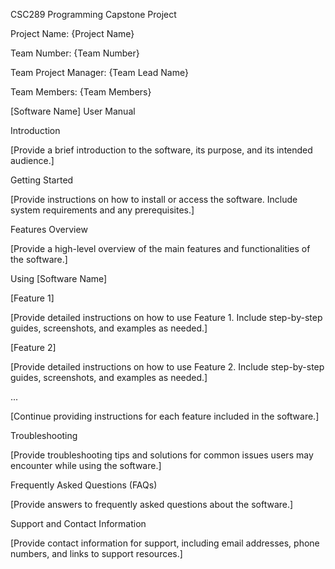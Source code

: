 CSC289 Programming Capstone Project


Project Name: {Project Name}

Team Number: {Team Number}

Team Project Manager: {Team Lead Name}

Team Members: {Team Members}



[Software Name] User Manual

 

Introduction

[Provide a brief introduction to the software, its purpose, and its intended audience.]

 

Getting Started

[Provide instructions on how to install or access the software. Include system requirements and any prerequisites.]

 

Features Overview

[Provide a high-level overview of the main features and functionalities of the software.]

 

Using [Software Name]

[Feature 1]

[Provide detailed instructions on how to use Feature 1. Include step-by-step guides, screenshots, and examples as needed.]

[Feature 2]

[Provide detailed instructions on how to use Feature 2. Include step-by-step guides, screenshots, and examples as needed.]

...

[Continue providing instructions for each feature included in the software.]

 

Troubleshooting

[Provide troubleshooting tips and solutions for common issues users may encounter while using the software.]

 

Frequently Asked Questions (FAQs)

[Provide answers to frequently asked questions about the software.]

 

Support and Contact Information

[Provide contact information for support, including email addresses, phone numbers, and links to support resources.]